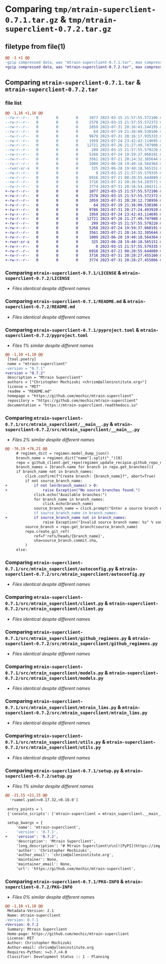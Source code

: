 # Comparing `tmp/mtrain-superclient-0.7.1.tar.gz` & `tmp/mtrain-superclient-0.7.2.tar.gz`

## filetype from file(1)

```diff
@@ -1 +1 @@
-gzip compressed data, was "mtrain-superclient-0.7.1.tar", max compression
+gzip compressed data, was "mtrain-superclient-0.7.2.tar", max compression
```

## Comparing `mtrain-superclient-0.7.1.tar` & `mtrain-superclient-0.7.2.tar`

### file list

```diff
@@ -1,16 +1,16 @@
--rw-r--r--   0        0        0     1077 2023-03-15 21:57:55.572106 mtrain-superclient-0.7.1/LICENSE
--rw-r--r--   0        0        0     2578 2023-03-15 21:57:55.572372 mtrain-superclient-0.7.1/README.md
--rw-r--r--   0        0        0     2059 2023-07-31 20:16:43.244195 mtrain-superclient-0.7.1/pyproject.toml
--rw-r--r--   0        0        0       64 2023-07-19 21:36:09.530106 mtrain-superclient-0.7.1/src/mtrain_superclient/__init__.py
--rw-r--r--   0        0        0     9679 2023-07-31 20:16:17.935333 mtrain-superclient-0.7.1/src/mtrain_superclient/__main__.py
--rw-r--r--   0        0        0     1959 2023-07-24 23:42:43.114695 mtrain-superclient-0.7.1/src/mtrain_superclient/autoconfig.py
--rw-r--r--   0        0        0    12721 2023-07-26 21:27:49.747908 mtrain-superclient-0.7.1/src/mtrain_superclient/client.py
--rw-r--r--   0        0        0      209 2023-03-15 21:57:55.579228 mtrain-superclient-0.7.1/src/mtrain_superclient/exceptions.py
--rw-r--r--   0        0        0     5268 2023-07-24 19:59:37.060191 mtrain-superclient-0.7.1/src/mtrain_superclient/github_regimens.py
--rw-r--r--   0        0        0     3561 2023-07-21 20:14:32.385644 mtrain-superclient-0.7.1/src/mtrain_superclient/models.py
--rw-r--r--   0        0        0     1089 2023-06-28 19:40:18.564364 mtrain-superclient-0.7.1/src/mtrain_superclient/mtrain_lims.py
--rwxr-xr-x   0        0        0      325 2023-06-28 19:40:18.565151 mtrain-superclient-0.7.1/src/mtrain_superclient/mtrain_lims_upload.sh
--rw-r--r--   0        0        0        0 2023-03-15 21:57:55.579335 mtrain-superclient-0.7.1/src/mtrain_superclient/py.typed
--rw-r--r--   0        0        0     6916 2023-07-21 08:20:55.644089 mtrain-superclient-0.7.1/src/mtrain_superclient/utils.py
--rw-r--r--   0        0        0     3716 2023-07-31 20:16:54.283571 mtrain-superclient-0.7.1/setup.py
--rw-r--r--   0        0        0     3774 2023-07-31 20:16:54.284211 mtrain-superclient-0.7.1/PKG-INFO
+-rw-r--r--   0        0        0     1077 2023-03-15 21:57:55.572106 mtrain-superclient-0.7.2/LICENSE
+-rw-r--r--   0        0        0     2578 2023-03-15 21:57:55.572372 mtrain-superclient-0.7.2/README.md
+-rw-r--r--   0        0        0     2059 2023-07-31 20:28:12.738956 mtrain-superclient-0.7.2/pyproject.toml
+-rw-r--r--   0        0        0       64 2023-07-19 21:36:09.530106 mtrain-superclient-0.7.2/src/mtrain_superclient/__init__.py
+-rw-r--r--   0        0        0     9786 2023-07-31 20:27:24.493920 mtrain-superclient-0.7.2/src/mtrain_superclient/__main__.py
+-rw-r--r--   0        0        0     1959 2023-07-24 23:42:43.114695 mtrain-superclient-0.7.2/src/mtrain_superclient/autoconfig.py
+-rw-r--r--   0        0        0    12721 2023-07-26 21:27:49.747908 mtrain-superclient-0.7.2/src/mtrain_superclient/client.py
+-rw-r--r--   0        0        0      209 2023-03-15 21:57:55.579228 mtrain-superclient-0.7.2/src/mtrain_superclient/exceptions.py
+-rw-r--r--   0        0        0     5268 2023-07-24 19:59:37.060191 mtrain-superclient-0.7.2/src/mtrain_superclient/github_regimens.py
+-rw-r--r--   0        0        0     3561 2023-07-21 20:14:32.385644 mtrain-superclient-0.7.2/src/mtrain_superclient/models.py
+-rw-r--r--   0        0        0     1089 2023-06-28 19:40:18.564364 mtrain-superclient-0.7.2/src/mtrain_superclient/mtrain_lims.py
+-rwxr-xr-x   0        0        0      325 2023-06-28 19:40:18.565151 mtrain-superclient-0.7.2/src/mtrain_superclient/mtrain_lims_upload.sh
+-rw-r--r--   0        0        0        0 2023-03-15 21:57:55.579335 mtrain-superclient-0.7.2/src/mtrain_superclient/py.typed
+-rw-r--r--   0        0        0     6916 2023-07-21 08:20:55.644089 mtrain-superclient-0.7.2/src/mtrain_superclient/utils.py
+-rw-r--r--   0        0        0     3716 2023-07-31 20:28:27.455160 mtrain-superclient-0.7.2/setup.py
+-rw-r--r--   0        0        0     3774 2023-07-31 20:28:27.455866 mtrain-superclient-0.7.2/PKG-INFO
```

### Comparing `mtrain-superclient-0.7.1/LICENSE` & `mtrain-superclient-0.7.2/LICENSE`

 * *Files identical despite different names*

### Comparing `mtrain-superclient-0.7.1/README.md` & `mtrain-superclient-0.7.2/README.md`

 * *Files identical despite different names*

### Comparing `mtrain-superclient-0.7.1/pyproject.toml` & `mtrain-superclient-0.7.2/pyproject.toml`

 * *Files 1% similar despite different names*

```diff
@@ -1,10 +1,10 @@
 [tool.poetry]
 name = "mtrain-superclient"
-version = "0.7.1"
+version = "0.7.2"
 description = "Mtrain Superclient"
 authors = ["Christopher Mochizuki <chrism@alleninstitute.org>"]
 license = "MIT"
 readme = "README.md"
 homepage = "https://github.com/mochic/mtrain-superclient"
 repository = "https://github.com/mochic/mtrain-superclient"
 documentation = "https://mtrain-superclient.readthedocs.io"
```

### Comparing `mtrain-superclient-0.7.1/src/mtrain_superclient/__main__.py` & `mtrain-superclient-0.7.2/src/mtrain_superclient/__main__.py`

 * *Files 2% similar despite different names*

```diff
@@ -76,19 +76,21 @@
     # regimen_dict = regimen.model_dump_json()
     branch_name = regimen_dict["name"].split("_")[0]
     repo = github_client.get_repo(regimen_update_recipie.github_repo_name)
     branch_names = [branch.name for branch in repo.get_branches()]
     if branch_name not in branch_names:
         click.confirm(f"Create branch: {branch_name}?", abort=True)
         if not source_branch_name:
+            if not len(branch_names) > 0:
+                raise Exception("No source branches found.")
             click.echo("Available branches:")
             for branch_name in branch_names:
                 click.echo(branch_name)
             source_branch_name = click.prompt("Enter a source branch name.")
-            if source_branch_name in branch_names:
+            if source_branch_name not in branch_names:
                 raise Exception("Invalid source branch name: %s" % source_branch_name)
         source_branch = repo.get_branch(source_branch_name)
         repo.create_git_ref(
             ref=f'refs/heads/{branch_name}',
             sha=source_branch.commit.sha,
         )
     else:
```

### Comparing `mtrain-superclient-0.7.1/src/mtrain_superclient/autoconfig.py` & `mtrain-superclient-0.7.2/src/mtrain_superclient/autoconfig.py`

 * *Files identical despite different names*

### Comparing `mtrain-superclient-0.7.1/src/mtrain_superclient/client.py` & `mtrain-superclient-0.7.2/src/mtrain_superclient/client.py`

 * *Files identical despite different names*

### Comparing `mtrain-superclient-0.7.1/src/mtrain_superclient/github_regimens.py` & `mtrain-superclient-0.7.2/src/mtrain_superclient/github_regimens.py`

 * *Files identical despite different names*

### Comparing `mtrain-superclient-0.7.1/src/mtrain_superclient/models.py` & `mtrain-superclient-0.7.2/src/mtrain_superclient/models.py`

 * *Files identical despite different names*

### Comparing `mtrain-superclient-0.7.1/src/mtrain_superclient/mtrain_lims.py` & `mtrain-superclient-0.7.2/src/mtrain_superclient/mtrain_lims.py`

 * *Files identical despite different names*

### Comparing `mtrain-superclient-0.7.1/src/mtrain_superclient/utils.py` & `mtrain-superclient-0.7.2/src/mtrain_superclient/utils.py`

 * *Files identical despite different names*

### Comparing `mtrain-superclient-0.7.1/setup.py` & `mtrain-superclient-0.7.2/setup.py`

 * *Files 1% similar despite different names*

```diff
@@ -21,15 +21,15 @@
  'ruamel.yaml>=0.17.32,<0.18.0']
 
 entry_points = \
 {'console_scripts': ['mtrain-superclient = mtrain_superclient.__main__:main']}
 
 setup_kwargs = {
     'name': 'mtrain-superclient',
-    'version': '0.7.1',
+    'version': '0.7.2',
     'description': 'Mtrain Superclient',
     'long_description': "# Mtrain Superclient\n\n[![PyPI](https://img.shields.io/pypi/v/mtrain-superclient.svg)][pypi_]\n[![Status](https://img.shields.io/pypi/status/mtrain-superclient.svg)][status]\n[![Python Version](https://img.shields.io/pypi/pyversions/mtrain-superclient)][python version]\n[![License](https://img.shields.io/pypi/l/mtrain-superclient)][license]\n\n[![Read the documentation at https://mtrain-superclient.readthedocs.io/](https://img.shields.io/readthedocs/mtrain-superclient/latest.svg?label=Read%20the%20Docs)][read the docs]\n[![Tests](https://github.com/mochic/mtrain-superclient/workflows/Tests/badge.svg)][tests]\n[![Codecov](https://codecov.io/gh/mochic/mtrain-superclient/branch/main/graph/badge.svg)][codecov]\n\n[![pre-commit](https://img.shields.io/badge/pre--commit-enabled-brightgreen?logo=pre-commit&logoColor=white)][pre-commit]\n[![Black](https://img.shields.io/badge/code%20style-black-000000.svg)][black]\n\n[pypi_]: https://pypi.org/project/mtrain-superclient/\n[status]: https://pypi.org/project/mtrain-superclient/\n[python version]: https://pypi.org/project/mtrain-superclient\n[read the docs]: https://mtrain-superclient.readthedocs.io/\n[tests]: https://github.com/mochic/mtrain-superclient/actions?workflow=Tests\n[codecov]: https://app.codecov.io/gh/mochic/mtrain-superclient\n[pre-commit]: https://github.com/pre-commit/pre-commit\n[black]: https://github.com/psf/black\n\n## Features\n\n- TODO\n\n## Requirements\n\n- TODO\n\n## Installation\n\nYou can install _Mtrain Superclient_ via [pip] from [PyPI]:\n\n```console\n$ pip install mtrain-superclient\n```\n\n## Usage\n\nPlease see the [Command-line Reference] for details.\n\n## Contributing\n\nContributions are very welcome.\nTo learn more, see the [Contributor Guide].\n\n## License\n\nDistributed under the terms of the [MIT license][license],\n_Mtrain Superclient_ is free and open source software.\n\n## Issues\n\nIf you encounter any problems,\nplease [file an issue] along with a detailed description.\n\n## Credits\n\nThis project was generated from [@cjolowicz]'s [Hypermodern Python Cookiecutter] template.\n\n[@cjolowicz]: https://github.com/cjolowicz\n[pypi]: https://pypi.org/\n[hypermodern python cookiecutter]: https://github.com/cjolowicz/cookiecutter-hypermodern-python\n[file an issue]: https://github.com/mochic/mtrain-superclient/issues\n[pip]: https://pip.pypa.io/\n\n<!-- github-only -->\n\n[license]: https://github.com/mochic/mtrain-superclient/blob/main/LICENSE\n[contributor guide]: https://github.com/mochic/mtrain-superclient/blob/main/CONTRIBUTING.md\n[command-line reference]: https://mtrain-superclient.readthedocs.io/en/latest/usage.html\n",
     'author': 'Christopher Mochizuki',
     'author_email': 'chrism@alleninstitute.org',
     'maintainer': None,
     'maintainer_email': None,
     'url': 'https://github.com/mochic/mtrain-superclient',
```

### Comparing `mtrain-superclient-0.7.1/PKG-INFO` & `mtrain-superclient-0.7.2/PKG-INFO`

 * *Files 0% similar despite different names*

```diff
@@ -1,10 +1,10 @@
 Metadata-Version: 2.1
 Name: mtrain-superclient
-Version: 0.7.1
+Version: 0.7.2
 Summary: Mtrain Superclient
 Home-page: https://github.com/mochic/mtrain-superclient
 License: MIT
 Author: Christopher Mochizuki
 Author-email: chrism@alleninstitute.org
 Requires-Python: >=3.7,<4.0
 Classifier: Development Status :: 1 - Planning
```

